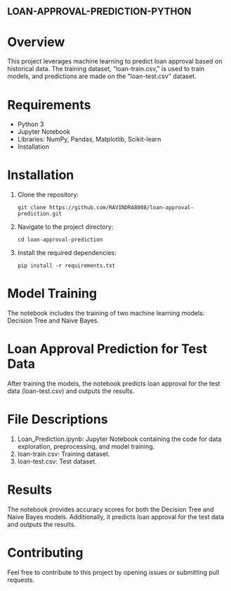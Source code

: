 ## LOAN-APPROVAL-PREDICTION-PYTHON


# Overview

This project leverages machine learning to predict loan approval based on historical data. The training dataset, "loan-train.csv," is used to train models, and predictions are made on the "loan-test.csv" dataset.

# Requirements
- Python 3
- Jupyter Notebook
- Libraries: NumPy, Pandas, Matplotlib, Scikit-learn
- Installation

# Installation
1. Clone the repository:

   ```
   git clone https://github.com/RAVINDRA8008/loan-approval-prediction.git
   ```
2. Navigate to the project directory:

   ```
   cd loan-approval-prediction
   ```
3. Install the required dependencies:

   ```
   pip install -r requirements.txt
   ```
# Model Training
The notebook includes the training of two machine learning models: Decision Tree and Naive Bayes.

# Loan Approval Prediction for Test Data
After training the models, the notebook predicts loan approval for the test data (loan-test.csv) and outputs the results.

# File Descriptions
1. Loan_Prediction.ipynb: Jupyter Notebook containing the code for data exploration, preprocessing, and model training.
2. loan-train.csv: Training dataset.
3. loan-test.csv: Test dataset.
# Results
The notebook provides accuracy scores for both the Decision Tree and Naive Bayes models. Additionally, it predicts loan approval for the test data and outputs the results.

# Contributing
Feel free to contribute to this project by opening issues or submitting pull requests.
